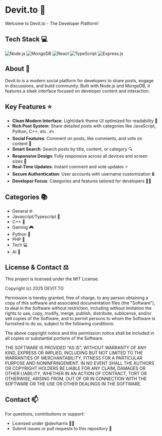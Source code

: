 # Devit.to 🚀

Welcome to Devit.to - The Developer Platform! 

## Tech Stack 💻
![Node.js](https://img.shields.io/badge/Node.js-339933?style=for-the-badge&logo=nodedotjs&logoColor=white)
![MongoDB](https://img.shields.io/badge/MongoDB-47A248?style=for-the-badge&logo=mongodb&logoColor=white)
![React](https://img.shields.io/badge/React-61DAFB?style=for-the-badge&logo=react&logoColor=black)
![TypeScript](https://img.shields.io/badge/TypeScript-3178C6?style=for-the-badge&logo=typescript&logoColor=white)
![Express.js](https://img.shields.io/badge/Express.js-000000?style=for-the-badge&logo=express&logoColor=white)

## About 📖

Devit.to is a modern social platform for developers to share posts, engage in discussions, and build community. Built with Node.js and MongoDB, it features a sleek interface focused on developer content and interaction.

## Key Features ⭐

- **Clean Modern Interface**: Light/dark theme UI optimized for readability 🎨
- **Rich Post System**: Share detailed posts with categories like JavaScript, Python, C++, etc. ✍️
- **Social Features**: Comment on posts, like comments, and vote on content 💬
- **Smart Search**: Search posts by title, content, or category 🔍
- **Responsive Design**: Fully responsive across all devices and screen sizes 📱
- **Real-Time Updates**: Instant comment and vote updates ⚡
- **Secure Authentication**: User accounts with username customization 🔒
- **Developer Focus**: Categories and features tailored for developers 👨‍💻

## Categories 📚
- General 🌐
- Javascript/Typescript 💛
- C++ 🔵
- Gaming 🎮
- Python 🐍
- PHP 🐘
- Tech 💻
- AI 🤖

## License & Contact ⚖️

This project is licensed under the MIT License.

Copyright (c) 2025 DEVIT.TO

Permission is hereby granted, free of charge, to any person obtaining a copy of this software and associated documentation files (the "Software"), to deal in the Software without restriction, including without limitation the rights to use, copy, modify, merge, publish, distribute, sublicense, and/or sell copies of the Software, and to permit persons to whom the Software is furnished to do so, subject to the following conditions:

The above copyright notice and this permission notice shall be included in all copies or substantial portions of the Software.

THE SOFTWARE IS PROVIDED "AS IS", WITHOUT WARRANTY OF ANY KIND, EXPRESS OR IMPLIED, INCLUDING BUT NOT LIMITED TO THE WARRANTIES OF MERCHANTABILITY, FITNESS FOR A PARTICULAR PURPOSE AND NONINFRINGEMENT. IN NO EVENT SHALL THE AUTHORS OR COPYRIGHT HOLDERS BE LIABLE FOR ANY CLAIM, DAMAGES OR OTHER LIABILITY, WHETHER IN AN ACTION OF CONTRACT, TORT OR OTHERWISE, ARISING FROM, OUT OF OR IN CONNECTION WITH THE SOFTWARE OR THE USE OR OTHER DEALINGS IN THE SOFTWARE.

## Contact 📫

For questions, contributions or support:
- Licensed under @devharris 👨‍💻
- Submit issues or pull requests to this repository 🔧

